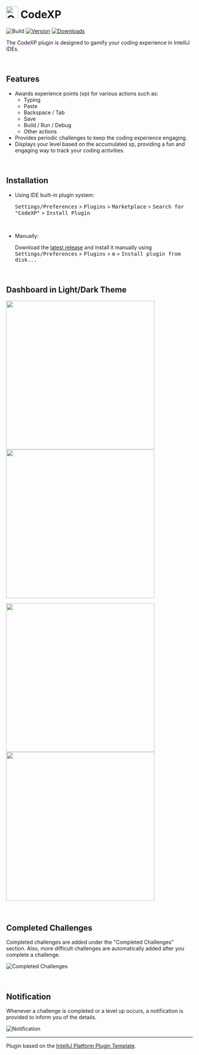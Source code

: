 # <img src="https://github.com/ILoveGameCoding/intellij-codexp/blob/main/images/codexp.png" alt="CodeXP" width="32" height="32"/>  CodeXP

![Build](https://github.com/ILoveGameCoding/intellij-codexp/workflows/Build/badge.svg)
[![Version](https://img.shields.io/jetbrains/plugin/v/21896-codexp.svg)](https://plugins.jetbrains.com/plugin/21896-codexp)
[![Downloads](https://img.shields.io/jetbrains/plugin/d/21896-codexp.svg)](https://plugins.jetbrains.com/plugin/21896-codexp)

<!-- Plugin description -->
The CodeXP plugin is designed to gamify your coding experience in IntelliJ IDEs.

<br>

## Features

- Awards experience points (xp) for various actions such as:
  - Typing
  - Paste
  - Backspace / Tab
  - Save
  - Build / Run / Debug
  - Other actions
- Provides periodic challenges to keep the coding experience engaging.
- Displays your level based on the accumulated xp, providing a fun and engaging way to track your coding activities.
<!-- Plugin description end -->

<br>

## Installation

- Using IDE built-in plugin system:

  <kbd>Settings/Preferences</kbd> > <kbd>Plugins</kbd> > <kbd>Marketplace</kbd> > <kbd>Search for "CodeXP"</kbd> >
  <kbd>Install Plugin</kbd>

  <br>

- Manually:

  Download the [latest release](https://github.com/ILoveGameCoding/intellij-codexp/releases/latest) and install it manually using
  <kbd>Settings/Preferences</kbd> > <kbd>Plugins</kbd> > <kbd>⚙️</kbd> > <kbd>Install plugin from disk...</kbd>

<br>

## Dashboard in Light/Dark Theme

<p float="left">
  <img src="https://github.com/ILoveGameCoding/intellij-codexp/blob/main/images/dashboard_light_1.png" width="400" />
  <img src="https://github.com/ILoveGameCoding/intellij-codexp/blob/main/images/dashboard_light_2.png" width="400" />
</p>
<p float="left">
  <img src="https://github.com/ILoveGameCoding/intellij-codexp/blob/main/images/dashboard_dark_1.png" width="400" />
  <img src="https://github.com/ILoveGameCoding/intellij-codexp/blob/main/images/dashboard_dark_2.png" width="400" />
</p>

<br>

## Completed Challenges

Completed challenges are added under the "Completed Challenges" section. Also, more difficult challenges are automatically added after you complete a challenge.

![Completed Challenges](https://github.com/ILoveGameCoding/intellij-codexp/blob/main/images/completed_challenges.png)

<br>

## Notification
Whenever a challenge is completed or a level up occurs, a notification is provided to inform you of the details.

![Notification](https://github.com/ILoveGameCoding/intellij-codexp/blob/main/images/notification.jpg)

---
Plugin based on the [IntelliJ Platform Plugin Template][template].

[template]: https://github.com/JetBrains/intellij-platform-plugin-template
[docs:plugin-description]: https://plugins.jetbrains.com/docs/intellij/plugin-user-experience.html#plugin-description-and-presentation